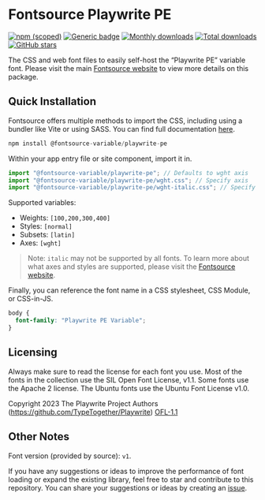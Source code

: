 # Fontsource Playwrite PE

[![npm (scoped)](https://img.shields.io/npm/v/@fontsource-variable/playwrite-pe?color=brightgreen)](https://www.npmjs.com/package/@fontsource-variable/playwrite-pe) [![Generic badge](https://img.shields.io/badge/fontsource-passing-brightgreen)](https://github.com/fontsource/fontsource) [![Monthly downloads](https://badgen.net/npm/dm/@fontsource-variable/playwrite-pe)](https://github.com/fontsource/fontsource) [![Total downloads](https://badgen.net/npm/dt/@fontsource-variable/playwrite-pe)](https://github.com/fontsource/fontsource) [![GitHub stars](https://img.shields.io/github/stars/fontsource/fontsource.svg?style=social&label=Star)](https://github.com/fontsource/fontsource/stargazers)

The CSS and web font files to easily self-host the “Playwrite PE” variable font. Please visit the main [Fontsource website](https://fontsource.org/fonts/playwrite-pe) to view more details on this package.

## Quick Installation

Fontsource offers multiple methods to import the CSS, including using a bundler like Vite or using SASS. You can find full documentation [here](https://fontsource.org/docs/getting-started/introduction).

```javascript
npm install @fontsource-variable/playwrite-pe
```

Within your app entry file or site component, import it in.

```javascript
import "@fontsource-variable/playwrite-pe"; // Defaults to wght axis
import "@fontsource-variable/playwrite-pe/wght.css"; // Specify axis
import "@fontsource-variable/playwrite-pe/wght-italic.css"; // Specify axis and style
```

Supported variables:
- Weights: `[100,200,300,400]`
- Styles: `[normal]`
- Subsets: `[latin]`
- Axes: `[wght]`

> Note: `italic` may not be supported by all fonts. To learn more about what axes and styles are supported, please visit the [Fontsource website](https://fontsource.org/fonts/playwrite-pe).

Finally, you can reference the font name in a CSS stylesheet, CSS Module, or CSS-in-JS.

```css
body {
  font-family: "Playwrite PE Variable";
}
```

## Licensing
Always make sure to read the license for each font you use. Most of the fonts in the collection use the SIL Open Font License, v1.1. Some fonts use the Apache 2 license. The Ubuntu fonts use the Ubuntu Font License v1.0.

Copyright 2023 The Playwrite Project Authors (https://github.com/TypeTogether/Playwrite)
[OFL-1.1](http://scripts.sil.org/OFL)

## Other Notes
Font version (provided by source): `v1`.

If you have any suggestions or ideas to improve the performance of font loading or expand the existing library, feel free to star and contribute to this repository. You can share your suggestions or ideas by creating an [issue](https://github.com/fontsource/fontsource/issues).